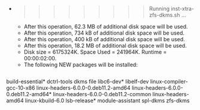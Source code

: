 * >>>>>>>>> Running inst-xtra-zfs-dkms.sh ...
  * After this operation, 62.3 MB of additional disk space will be used.
  * After this operation, 734 kB of additional disk space will be used.
  * After this operation, 400 kB of additional disk space will be used.
  * After this operation, 18.2 MB of additional disk space will be used.
  * Disk size = 6175324K. Space Used = 241964K. Runtime = 00:00:02:00.
  * The following NEW packages will be installed:
  ```bash
build-essential* dctrl-tools dkms file libc6-dev*
libelf-dev linux-compiler-gcc-10-x86 linux-headers-6.0.0-0.deb11.2-amd64 linux-headers-6.0.0-0.deb11.2-amd64* linux-headers-6.0.0-0.deb11.2-common
linux-headers-amd64 linux-kbuild-6.0 lsb-release* module-assistant spl-dkms
zfs-dkms
  ```
